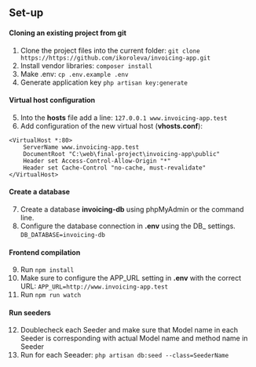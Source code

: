 ## Set-up

#### Cloning an existing project from git

1. Clone the project files into the current folder:
   `git clone https://https://github.com/ikoroleva/invoicing-app.git`
2. Install vendor libraries: `composer install`
3. Make .env: `cp .env.example .env`
4. Generate application key `php artisan key:generate`

#### Virtual host configuration

5. Into the **hosts** file add a line: `127.0.0.1 www.invoicing-app.test`
6. Add configuration of the new virtual host (**vhosts.conf**):

```
<VirtualHost *:80>
    ServerName www.invoicing-app.test
    DocumentRoot "C:\web\final-project\invoicing-app\public"
    Header set Access-Control-Allow-Origin "*"
    Header set Cache-Control "no-cache, must-revalidate"
</VirtualHost>
```

#### Create a database

7. Create a database **invoicing-db** using phpMyAdmin or the command line.
8. Configure the database connection in **.env** using the DB\_ settings.
   `DB_DATABASE=invoicing-db`

#### Frontend compilation

9. Run `npm install`
10. Make sure to configure the APP_URL setting in **.env** with the correct URL:
    `APP_URL=http://www.invoicing-app.test`
11. Run `npm run watch`

#### Run seeders

12. Doublecheck each Seeder and make sure that Model name in each Seeder is corresponding with actual Model name and method name in Seeder
13. Run for each Seeader: `php artisan db:seed --class=SeederName`
